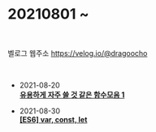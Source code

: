 # 20210801 ~

<br>

벨로그 웹주소
https://velog.io/@dragoocho

<br>

- 2021-08-20  
  [**유용하게 자주 쓸 것 같은 함수모음 1**](https://velog.io/@dragoocho/%EC%9C%A0%EC%9A%A9%ED%95%98%EA%B2%8C-%EC%9E%90%EC%A3%BC-%EC%93%B8-%EA%B2%83-%EA%B0%99%EC%9D%80-%ED%95%A8%EC%88%98%EB%AA%A8%EC%9D%8C-1)

- 2021-08-30  
  [**[ES6] var, const, let**](https://velog.io/@dragoocho/var-const-let%EC%9D%98-%ED%8A%B9%EC%84%B1)
